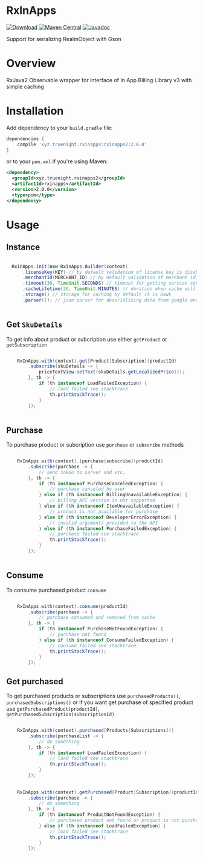 # RxInApps
[![Download](https://api.bintray.com/packages/truenight/maven/rxinapps2/images/download.svg)](https://bintray.com/truenight/maven/rxinapps2/_latestVersion)
[![Maven Central](https://maven-badges.herokuapp.com/maven-central/xyz.truenight.rxinapps/rxinapps2/badge.svg)](https://maven-badges.herokuapp.com/maven-central/xyz.truenight.rxinapps/rxinapps2)
[![Javadoc](https://javadoc-emblem.rhcloud.com/doc/xyz.truenight.rxinapps/rxinapps2/badge.svg)](http://www.javadoc.io/doc/xyz.truenight.rxinapps/rxinapps2)

Support for serializing RealmObject with Gson

# Overview

RxJava2 Observable wrapper for interface of In App Billing Library v3 with simple caching

# Installation

Add dependency to your `build.gradle` file:

```groovy
dependencies {
    compile 'xyz.truenight.rxinapps:rxinapps2:2.0.0'
}
```

or to your `pom.xml` if you're using Maven:

```xml
<dependency>
  <groupId>xyz.truenight.rxinapps2</groupId>
  <artifactId>rxinapps</artifactId>
  <version>2.0.0</version>
  <type>pom</type>
</dependency>
```
# Usage

## Instance

```java

  RxInApps.init(new RxInApps.Builder(context)
      .licenseKey(KEY) // by default validation of license key is disabled to enable specify it
      .merchantId(MERCHANT_ID) // by default validation of merchant id is disabled to enable specify it
      .timeout(30, TimeUnit.SECONDS) // timeout for getting service connection
      .cacheLifetime(30, TimeUnit.MINUTES) // duration when cache will be valid
      .storage() // storage for caching by default it is Hawk
      .parser()); // json parser for deserializing data from google and caching by default it is Gson
    
```
## Get ``SkuDetails``

To get info about product or subcription use either ``getProduct`` or ``getSubscription``

```java

    RxInApps.with(context).get[Product|Subscription](productId)
        .subscribe(skuDetails -> {
            priceTextView.setText(skuDetails.getLocalizedPrice());
        }, th -> {
            if (th instanceof LoadFailedException) {
                // load failed see stacktrace
                th.printStackTrace();
            }
        });
    
```

## Purchase

To purchase product or subcription use ``purchase`` or ``subscribe`` methods

```java

    RxInApps.with(context).[purchase|subscribe](productId)
        .subscribe(purchase -> {
            // send token to server and etc.
        }, th -> {
            if (th instanceof PurchaseCanceledException) {
                // purchase canceled by user
            } else if (th instanceof BillingUnavailableException) {
                // billing API version is not supported
            } else if (th instanceof ItemUnavailableException) {
                // product is not available for purchase
            } else if (th instanceof DeveloperErrorException) {
                // invalid arguments provided to the API
            } else if (th instanceof PurchaseFailedException) {
                // purchase failed see stacktrace
                th.printStackTrace();
            }
        });
    
```

## Consume

To consume purchased product ``consume``

```java

    RxInApps.with(context).consume(productId)
        .subscribe(purchase -> {
            // purchase consumed and removed from cache
        }, th -> {
            if (th instanceof PurchaseNotFoundException) {
                // purchase not found
            } else if (th instanceof ConsumeFailedException) {
                // consume failed see stacktrace
                th.printStackTrace();
            }
        });

```

## Get purchased

To get purchased products or subscriptions use ``purchasedProducts()``, ``purchasedSubscriptions()`` or if you want get purchase of specified product use ``getPurchasedProduct(productId)``, ``getPurchasedSubscription(subscriptionId)``

```java

    RxInApps.with(context).purchased[Products|Subscriptions]()
        .subscribe(purchaseList -> {
            // do something
        }, th -> {
            if (th instanceof LoadFailedException) {
                // load failed see stacktrace
                th.printStackTrace();
            }
        });
        
        
    RxInApps.with(context).getPurchased[Product|Subscription](productId)
        .subscribe(purchase -> {
            // do something
        }, th -> {
            if (th instanceof ProductNotFoundException) {
                // purchased product not found or product is not purchased
            } else if (th instanceof LoadFailedException) {
                // load failed see stacktrace
                th.printStackTrace();
            }
        });

```
